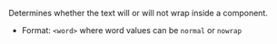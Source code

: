 Determines whether the text will or will not wrap inside a component.

- Format: `<word>` where word values can be `normal` or `nowrap`
